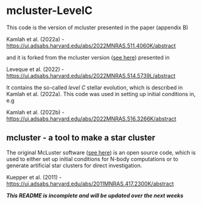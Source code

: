 # mcluster-LevelC

This code is the version of mcluster presented in the paper (appendix B)

Kamlah et al. (2022a) - https://ui.adsabs.harvard.edu/abs/2022MNRAS.511.4060K/abstract 

and it is forked from the mcluster version ([see here](https://github.com/agostinolev/mcluster)) presented in 

Leveque et al. (2022) - https://ui.adsabs.harvard.edu/abs/2022MNRAS.514.5739L/abstract

It contains the so-called _level C_ stellar evolution, which is described in Kamlah et al. (2022a).
This code was used in setting up initial conditions in, e.g

Kamlah et al. (2022b) - https://ui.adsabs.harvard.edu/abs/2022MNRAS.516.3266K/abstract

## mcluster - a tool to make a star cluster

The original McLuster software ([see here](https://github.com/ahwkuepper/mcluster)) is an open source code, which is
used to either set up initial conditions for N-body computations or
to generate artificial star clusters for direct investigation.

Kuepper et al. (2011) - https://ui.adsabs.harvard.edu/abs/2011MNRAS.417.2300K/abstract

_**This README is incomplete and will be updated over the next weeks**_
